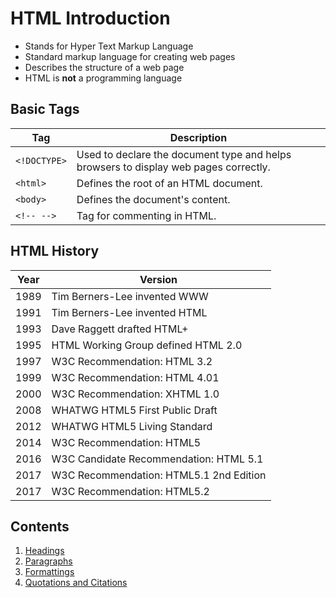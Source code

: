 # HTML Introduction
- Stands for Hyper Text Markup Language
- Standard markup language for creating web pages
- Describes the structure of a web page
- HTML is **not** a programming language

## Basic Tags
| Tag | Description |
| --- | --- |
| `<!DOCTYPE>` | Used to declare the document type and helps browsers to display web pages correctly. |
| `<html>` | Defines the root of an HTML document. |
| `<body>` | Defines the document's content. |
| `<!-- -->` | Tag for commenting in HTML. |

## HTML History
| Year | Version |
| --- | --- |
| 1989 | Tim Berners-Lee invented WWW |
| 1991 | Tim Berners-Lee invented HTML |
| 1993 | Dave Raggett drafted HTML+ |
| 1995 | HTML Working Group defined HTML 2.0 |
| 1997 | W3C Recommendation: HTML 3.2 |
| 1999 | W3C Recommendation: HTML 4.01 |
| 2000 | W3C Recommendation: XHTML 1.0 |
| 2008 | WHATWG HTML5 First Public Draft |
| 2012 | WHATWG HTML5 Living Standard |
| 2014 | W3C Recommendation: HTML5 |
| 2016 | W3C Candidate Recommendation: HTML 5.1 |
| 2017 | W3C Recommendation: HTML5.1 2nd Edition |
| 2017 | W3C Recommendation: HTML5.2 |


## Contents
1. [Headings](./02-headings.md)
2. [Paragraphs](./03-paragraphs.md)
3. [Formattings](./04-formattings.md)
4. [Quotations and Citations](05-quotations.md)

